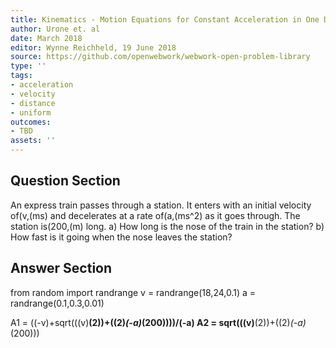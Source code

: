 ```yaml
---
title: Kinematics - Motion Equations for Constant Acceleration in One Dimension
author: Urone et. al
date: March 2018
editor: Wynne Reichheld, 19 June 2018
source: https://github.com/openwebwork/webwork-open-problem-library
type: ''
tags:
- acceleration
- velocity
- distance
- uniform
outcomes:
- TBD
assets: ''
---
```


## Question Section 

An express train passes through a station. It enters with an initial velocity of(v,(ms) and decelerates at a rate of(a,(ms^2) as it goes through. The station is(200,(m) long.
a) How long is the nose of the train in the station?
b) How fast is it going when the nose leaves the station?

## Answer Section

from random import randrange
v = randrange(18,24,0.1)
a = randrange(0.1,0.3,0.01)

A1 = ((-v)+sqrt(((v)**(2))+((2)*(-a)*(200))))/(-a)
A2 = sqrt(((v)**(2))+((2)*(-a)*(200)))